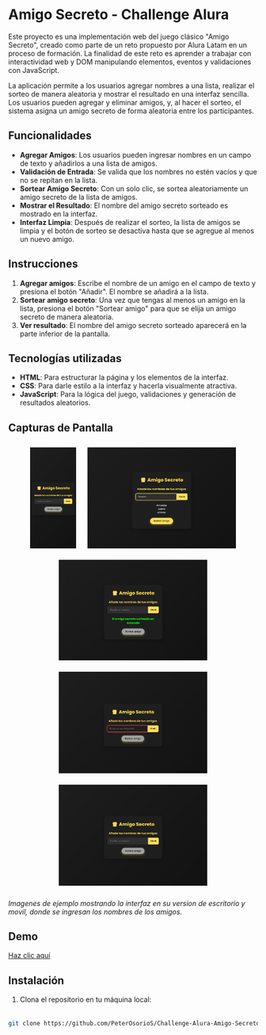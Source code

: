 # Amigo Secreto - Challenge Alura

Este proyecto es una implementación web del juego clásico "Amigo Secreto", creado como parte de un reto propuesto por Alura Latam en un proceso de formación. La finalidad de este reto es aprender a trabajar con interactividad web y DOM manipulando elementos, eventos y validaciones con JavaScript.

La aplicación permite a los usuarios agregar nombres a una lista, realizar el sorteo de manera aleatoria y mostrar el resultado en una interfaz sencilla. Los usuarios pueden agregar y eliminar amigos, y, al hacer el sorteo, el sistema asigna un amigo secreto de forma aleatoria entre los participantes.
## Funcionalidades

- **Agregar Amigos**: Los usuarios pueden ingresar nombres en un campo de texto y añadirlos a una lista de amigos.
- **Validación de Entrada**: Se valida que los nombres no estén vacíos y que no se repitan en la lista.
- **Sortear Amigo Secreto**: Con un solo clic, se sortea aleatoriamente un amigo secreto de la lista de amigos.
- **Mostrar el Resultado**: El nombre del amigo secreto sorteado es mostrado en la interfaz.
- **Interfaz Limpia**: Después de realizar el sorteo, la lista de amigos se limpia y el botón de sorteo se desactiva hasta que se agregue al menos un nuevo amigo.

## Instrucciones

1. **Agregar amigos**: Escribe el nombre de un amigo en el campo de texto y presiona el botón "Añadir". El nombre se añadirá a la lista.
2. **Sortear amigo secreto**: Una vez que tengas al menos un amigo en la lista, presiona el botón "Sortear amigo" para que se elija un amigo secreto de manera aleatoria.
3. **Ver resultado**: El nombre del amigo secreto sorteado aparecerá en la parte inferior de la pantalla.

## Tecnologías utilizadas

- **HTML**: Para estructurar la página y los elementos de la interfaz.
- **CSS**: Para darle estilo a la interfaz y hacerla visualmente atractiva.
- **JavaScript**: Para la lógica del juego, validaciones y generación de resultados aleatorios.

## Capturas de Pantalla

<p align="center">
    <img src="https://github.com/PeterOsorioS/Challenge-Alura-Amigo-Secreto/blob/Recursos/img_5.png" width="93" style="margin: 10px;"/>
    <img src="https://github.com/PeterOsorioS/Challenge-Alura-Amigo-Secreto/blob/Recursos/img_2.png" width="300" style="margin: 10px;"/>
    <img src="https://github.com/PeterOsorioS/Challenge-Alura-Amigo-Secreto/blob/Recursos/img_3.png" width="300" style="margin: 10px;"/>
    <img src="https://github.com/PeterOsorioS/Challenge-Alura-Amigo-Secreto/blob/Recursos/img_4.png" width="300" style="margin: 10px;"/>
    <img src="https://github.com/PeterOsorioS/Challenge-Alura-Amigo-Secreto/blob/Recursos/img_1.png" width="300" style="margin: 10px;"/>
</p>

*Imagenes de ejemplo mostrando la interfaz en su version de escritorio y movil, donde se ingresan los nombres de los amigos.*

## Demo

[Haz clic aquí](https://peterosorios.github.io/Challenge-Alura-Amigo-Secreto/)

## Instalación

1. Clona el repositorio en tu máquina local:

```bash

git clone https://github.com/PeterOsorioS/Challenge-Alura-Amigo-Secreto.git

```

